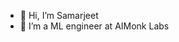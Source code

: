- 👋 Hi, I’m Samarjeet
- 👀 I’m a ML engineer at AIMonk Labs

<!---
samar-aim/samar-aim is a ✨ special ✨ repository because its `README.md` (this file) appears on your GitHub profile.
You can click the Preview link to take a look at your changes.
--->
